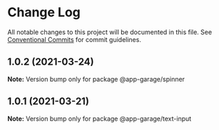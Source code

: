 # Change Log

All notable changes to this project will be documented in this file.
See [Conventional Commits](https://conventionalcommits.org) for commit guidelines.

## 1.0.2 (2021-03-24)

**Note:** Version bump only for package @app-garage/spinner





## 1.0.1 (2021-03-21)

**Note:** Version bump only for package @app-garage/text-input
